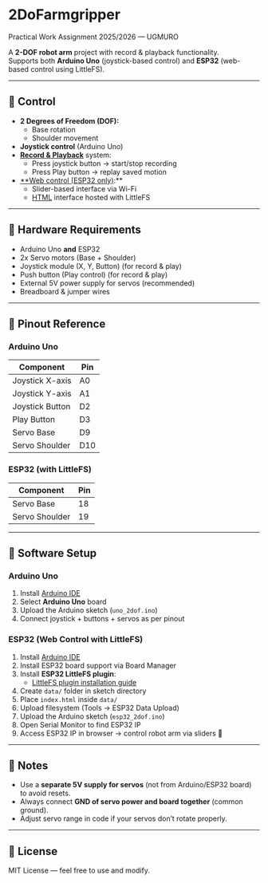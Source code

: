 # 2DoFarmgripper  

Practical Work Assignment 2025/2026 — UGMURO 

A **2-DOF robot arm** project with record & playback functionality.  
Supports both **Arduino Uno** (joystick-based control) and **ESP32** (web-based control using LittleFS).  

---

## 🔹 Control
- **2 Degrees of Freedom (DOF):**
  - Base rotation  
  - Shoulder movement  
- **Joystick control** (Arduino Uno)  
- [**Record & Playback**](https://github.com/Rakaze14/2DoFarmgripper/blob/main/basicrecordplay.ino) system:
  - Press joystick button → start/stop recording  
  - Press Play button → replay saved motion  
- [**Web control (ESP32 only)](https://github.com/Rakaze14/2DoFarmgripper/blob/main/webcontrol.ino):**
  - Slider-based interface via Wi-Fi  
  - [HTML](https://github.com/Rakaze14/2DoFarmgripper/blob/main/data/index.html) interface hosted with LittleFS  

---

## 🔹 Hardware Requirements
- Arduino Uno **and** ESP32  
- 2x Servo motors (Base + Shoulder)  
- Joystick module (X, Y, Button) (for record & play)
- Push button (Play control) (for record & play) 
- External 5V power supply for servos (recommended)  
- Breadboard & jumper wires  

---

## 🔹 Pinout Reference

### Arduino Uno
| Component          | Pin  |
|--------------------|------|
| Joystick X-axis    | A0   |
| Joystick Y-axis    | A1   |
| Joystick Button    | D2   |
| Play Button        | D3   |
| Servo Base         | D9   |
| Servo Shoulder     | D10  |

### ESP32 (with LittleFS)
| Component          | Pin  |
|--------------------|------|
| Servo Base         | 18   |
| Servo Shoulder     | 19   |

---

## 🔹 Software Setup

### Arduino Uno
1. Install [Arduino IDE](https://www.arduino.cc/en/software)  
2. Select **Arduino Uno** board  
3. Upload the Arduino sketch (`uno_2dof.ino`)  
4. Connect joystick + buttons + servos as per pinout  

### ESP32 (Web Control with LittleFS)
1. Install [Arduino IDE](https://www.arduino.cc/en/software)  
2. Install ESP32 board support via Board Manager  
3. Install **ESP32 LittleFS plugin**:  
   - [LittleFS plugin installation guide](https://github.com/lorol/arduino-esp32fs-plugin)  
4. Create `data/` folder in sketch directory  
5. Place `index.html` inside `data/`  
6. Upload filesystem (Tools → ESP32 Data Upload)  
7. Upload the Arduino sketch (`esp32_2dof.ino`)  
8. Open Serial Monitor to find ESP32 IP  
9. Access ESP32 IP in browser → control robot arm via sliders 🚀  

---

## 🔹 Notes
- Use a **separate 5V supply for servos** (not from Arduino/ESP32 board) to avoid resets.  
- Always connect **GND of servo power and board together** (common ground).  
- Adjust servo range in code if your servos don’t rotate properly.  

---

## 📜 License
MIT License — feel free to use and modify.  
